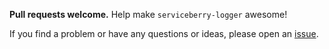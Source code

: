 **Pull requests welcome.** Help make `serviceberry-logger` awesome!

If you find a problem or have any questions or ideas, please open an
[issue](https://github.com/bob-gray/serviceberry-logger/issues).
